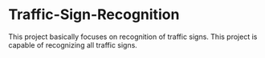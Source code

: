 # Traffic-Sign-Recognition
This project basically focuses on recognition of traffic signs. This project is capable of recognizing all traffic signs.
